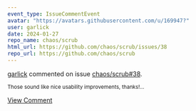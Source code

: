 ```yaml
---
event_type: IssueCommentEvent
avatar: "https://avatars.githubusercontent.com/u/169947?"
user: garlick
date: 2024-01-27
repo_name: chaos/scrub
html_url: https://github.com/chaos/scrub/issues/38
repo_url: https://github.com/chaos/scrub
---
```


<a href='https://github.com/garlick' target='_blank'>garlick</a> commented on issue <a href='https://github.com/chaos/scrub/issues/38' target='_blank'>chaos/scrub#38</a>.

<small>Those sound like nice usability improvements, thanks!...</small>

<a href='https://github.com/chaos/scrub/issues/38' target='_blank'>View Comment</a>